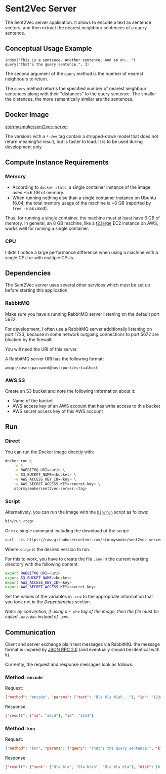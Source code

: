 # Sent2Vec Server

The Sent2Vec server application. It allows to encode a text as sentence vectors, and then extract the nearest neighbour sentences of a query sentence.

## Conceptual Usage Example

~~~
index("This is a sentence. Another sentence. And so on...")
query("That's the query sentence.", 3)
~~~

The second argument of the `query` method is the number of nearest neighbours to return.

The `query` method returns the specified number of nearest neighbour sentences along with their "distances" to the query sentence. The smaller the distances, the more semantically similar are the sentences.

## Docker Image

[stormysmoke/sent2vec-server](https://hub.docker.com/r/stormysmoke/sent2vec-server/)

The versions with a `*-dev` tag contain a stripped-down model that does not return meaningful result, but is faster to load. It is to be used during development only.

## Compute Instance Requirements

### Memory

- According to `docker stats`, a single container instance of the image uses ~5.6 GB of memory.
- When running nothing else than a single container instance on Ubuntu 16.04, the total memory usage of the machine is ~6 GB (reported by `free -m` as *used*).

Thus, for running a single container, the machine must at least have 6 GB of memory. In general, an 8 GB machine, like a [t2.large](https://aws.amazon.com/ec2/instance-types/t2/) EC2 instance on AWS, works well for running a single container.

### CPU

I didn't notice a large performance difference when using a machine with a single CPU or with multiple CPUs.

## Dependencies

The Sent2Vec server uses several other services which must be set up before starting this application.

### RabbitMQ

Make sure you have a running RabbitMQ server listening on the default port 5672.

For development, I often use a RabbitMQ server additionally listening on port 1723, because in some network outgoing connections to port 5672 are blocked by the firewall.

You will need the URI of this server.

A RabbitMQ server URI has the following format:

~~~
amqp://user:password@host:port/virtualhost
~~~

### AWS S3

Create an S3 bucket and note the following information about it:

- Name of the bucket
- AWS access key of an AWS account that has write access to this bucket
- AWS secret access key of this AWS account


## Run

### Direct

You can run the Docker image directly with:

~~~bash
docker run \
    -d \
    -e RABBITMQ_URI=<uri> \
    -e S3_BUCKET_NAME=<bucket> \
    -e AWS_ACCESS_KEY_ID=<key> \
    -e AWS_SECRET_ACCESS_KEY=<secret-key> \
    stormysmoke/sent2vec-server:<tag>
~~~

### Script

Alternatively, you can run the image with the [`bin/run`](https://raw.githubusercontent.com/stormysmoke/sent2vec-server/master/bin/run) script as follows:

~~~bash
bin/run <tag>
~~~

Or in a single command including the download of the script:

~~~bash
curl -Lks https://raw.githubusercontent.com/stormysmoke/sent2vec-server/master/bin/run | bash -s <tag>
~~~

Where `<tag>` is the desired version to run.

For this to work, you have to create the file `.env` in the current working directory with the following content:

~~~bash
export RABBITMQ_URI=<uri>
export S3_BUCKET_NAME=<bucket>
export AWS_ACCESS_KEY_ID=<key>
export AWS_SECRET_ACCESS_KEY=<secret-key>
~~~

Set the values of the variables in `.env` to the appropriate information that you took not in the *Dependencies* section.

*Note: by convention, if using a `*-dev` tag of the image, then the file must be called `.env-dev` instead of `.env`.*

## Communication

Client and server exchange plain text messages via RabbitMQ. the message format is inspired by [JSON RPC 2.0](http://www.jsonrpc.org/specification) (and eventually should be identical with it). 

Currently, the request and response messages look as follows:

### Method: `encode`

Request:

~~~json
{"method": "encode", "params": {"text": "Bla bla blah..."}, "id": "1234"}
~~~

Response:

~~~json
{"result": {"id": "abcd"}, "id": "1234"}
~~~

### Method: `knn`

Request:

~~~json
{"method": "knn", "params": {"query": "That's the query sentence.", "k": 3, "id": "abcd"}, "id": "2345"}
~~~

Response:

~~~json
{"result": {"sent": ["Bla bla", "Bla blah", "Bla bla bla"], "dist": [0.84, 0.94, 1.04]}, "id": "2345"}
~~~
